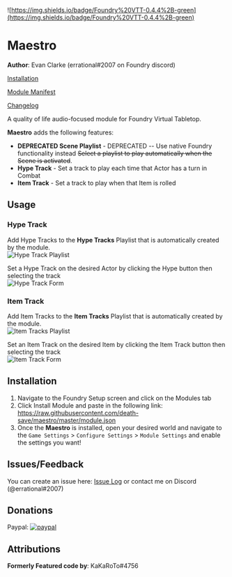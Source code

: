 ![https://img.shields.io/badge/Foundry%20VTT-0.4.4%2B-green](https://img.shields.io/badge/Foundry%20VTT-0.4.4%2B-green)

# Maestro
**Author**: Evan Clarke (errational#2007 on Foundry discord)    


[Installation](#Installation)

[Module Manifest](https://raw.githubusercontent.com/death-save/maestro/master/module.json)

[Changelog](https://github.com/death-save/maestro/blob/master/CHANGELOG.md)


A quality of life audio-focused module for Foundry Virtual Tabletop.

**Maestro** adds the following features:
* **DEPRECATED Scene Playlist** - DEPRECATED -- Use native Foundry functionality instead ~~Select a playlist to play automatically when the Scene is activated~~.
* **Hype Track** - Set a track to play each time that Actor has a turn in Combat
* **Item Track** - Set a track to play when that Item is rolled

## Usage

### Hype Track
Add Hype Tracks to the **Hype Tracks** Playlist that is automatically created by the module.    
![Hype Track Playlist](https://i.imgur.com/zbbD3Lz.png)

Set a Hype Track on the desired Actor by clicking the Hype button then selecting the track    
![Hype Track Form](https://i.imgur.com/qJTHqg6.png)

### Item Track
Add Item Tracks to the **Item Tracks** Playlist that is automatically created by the module.    
![Item Tracks Playlist](https://i.imgur.com/pKi7Cd1.png)

Set an Item Track on the desired Item by clicking the Item Track button then selecting the track    
![Item Track Form](https://i.imgur.com/LyQwkDE.png)

## Installation

1. Navigate to the Foundry Setup screen and click on the Modules tab
2. Click Install Module and paste in the following link: https://raw.githubusercontent.com/death-save/maestro/master/module.json
3. Once the **Maestro** is installed, open your desired world and navigate to the `Game Settings` > `Configure Settings` > `Module Settings` and enable the settings you want!

## Issues/Feedback
You can create an issue here: [Issue Log](https://github.com/death-save/maestro/issues) or contact me on Discord (@errational#2007)

## Donations
Paypal: [![paypal](https://www.paypalobjects.com/en_US/i/btn/btn_donateCC_LG.gif)](https://www.paypal.me/evanc)

## Attributions
**Formerly Featured code by**: KaKaRoTo#4756